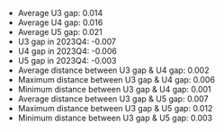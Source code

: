 
* Average U3 gap: 0.014 
* Average U4 gap: 0.016 
* Average U5 gap: 0.021 
* U3 gap in 2023Q4: -0.007 
* U4 gap in 2023Q4: -0.006 
* U5 gap in 2023Q4: -0.003 
* Average distance between U3 gap & U4 gap: 0.002 
* Maximum distance between U3 gap & U4 gap: 0.006 
* Minimum distance between U3 gap & U4 gap: 0.001 
* Average distance between U3 gap & U5 gap: 0.007 
* Maximum distance between U3 gap & U5 gap: 0.012 
* Minimum distance between U3 gap & U5 gap: 0.003 

